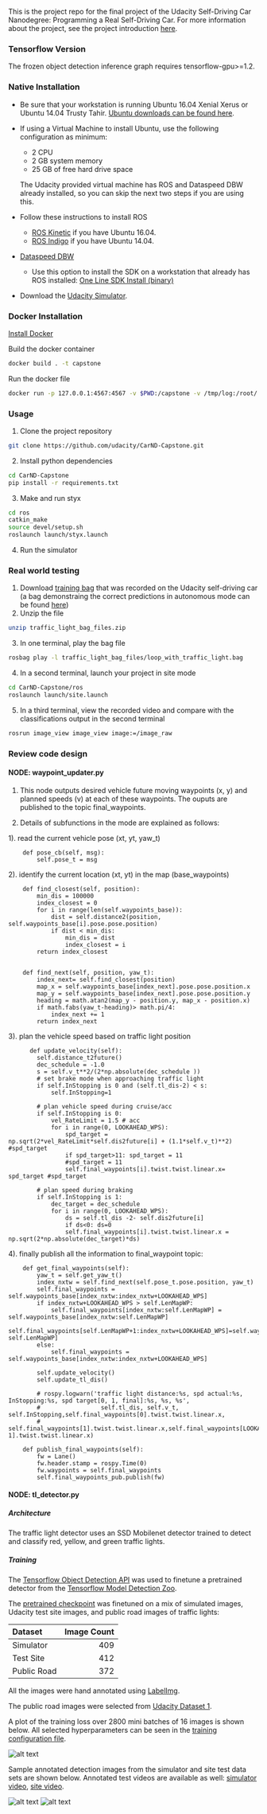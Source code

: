 [//]: # (Image References)
[tl_detector_training_loss]: imgs/tl_detector_training_loss.png "training loss"
[tl_detector_sim_test_still]: imgs/sim_test_still.jpg "detection on simulated image"
[tl_detector_site_test_still]: imgs/site_test_still.jpg "detection on site image"
[sim_test_video]: imgs/sim_test_0p3.mp4
[site_test_video]: imgs/site_test_0p3.mp4


This is the project repo for the final project of the Udacity Self-Driving Car Nanodegree: Programming a Real Self-Driving Car. For more information about the project, see the project introduction [here](https://classroom.udacity.com/nanodegrees/nd013/parts/6047fe34-d93c-4f50-8336-b70ef10cb4b2/modules/e1a23b06-329a-4684-a717-ad476f0d8dff/lessons/462c933d-9f24-42d3-8bdc-a08a5fc866e4/concepts/5ab4b122-83e6-436d-850f-9f4d26627fd9).


### Tensorflow Version
The frozen object detection inference graph requires tensorflow-gpu>=1.2.

### Native Installation

* Be sure that your workstation is running Ubuntu 16.04 Xenial Xerus or Ubuntu 14.04 Trusty Tahir. [Ubuntu downloads can be found here](https://www.ubuntu.com/download/desktop).
* If using a Virtual Machine to install Ubuntu, use the following configuration as minimum:
  * 2 CPU
  * 2 GB system memory
  * 25 GB of free hard drive space

  The Udacity provided virtual machine has ROS and Dataspeed DBW already installed, so you can skip the next two steps if you are using this.

* Follow these instructions to install ROS
  * [ROS Kinetic](http://wiki.ros.org/kinetic/Installation/Ubuntu) if you have Ubuntu 16.04.
  * [ROS Indigo](http://wiki.ros.org/indigo/Installation/Ubuntu) if you have Ubuntu 14.04.
* [Dataspeed DBW](https://bitbucket.org/DataspeedInc/dbw_mkz_ros)
  * Use this option to install the SDK on a workstation that already has ROS installed: [One Line SDK Install (binary)](https://bitbucket.org/DataspeedInc/dbw_mkz_ros/src/81e63fcc335d7b64139d7482017d6a97b405e250/ROS_SETUP.md?fileviewer=file-view-default)
* Download the [Udacity Simulator](https://github.com/udacity/CarND-Capstone/releases/tag/v1.2).

### Docker Installation
[Install Docker](https://docs.docker.com/engine/installation/)

Build the docker container
```bash
docker build . -t capstone
```

Run the docker file
```bash
docker run -p 127.0.0.1:4567:4567 -v $PWD:/capstone -v /tmp/log:/root/.ros/ --rm -it capstone
```

### Usage

1. Clone the project repository
```bash
git clone https://github.com/udacity/CarND-Capstone.git
```

2. Install python dependencies
```bash
cd CarND-Capstone
pip install -r requirements.txt
```
3. Make and run styx
```bash
cd ros
catkin_make
source devel/setup.sh
roslaunch launch/styx.launch
```
4. Run the simulator

### Real world testing
1. Download [training bag](https://drive.google.com/file/d/0B2_h37bMVw3iYkdJTlRSUlJIamM/view?usp=sharing) that was recorded on the Udacity self-driving car (a bag demonstraing the correct predictions in autonomous mode can be found [here](https://drive.google.com/open?id=0B2_h37bMVw3iT0ZEdlF4N01QbHc))
2. Unzip the file
```bash
unzip traffic_light_bag_files.zip
```
3. In one terminal, play the bag file
```bash
rosbag play -l traffic_light_bag_files/loop_with_traffic_light.bag
```
4. In a second terminal, launch your project in site mode
```bash
cd CarND-Capstone/ros
roslaunch launch/site.launch
```
5. In a third terminal, view the recorded video and compare with the classifications output in the second terminal
```bash
rosrun image_view image_view image:=/image_raw
```


### Review code design
#### NODE: waypoint_updater.py
1. This node outputs desired vehicle future moving waypoints (x, y) and planned speeds (v) at each of these waypoints. The ouputs are published to the topic final_waypoints.

2. Details of subfunctions in the mode are explained as follows:

1).  read the current vehicle pose (xt, yt, yaw_t)
```
    def pose_cb(self, msg):
        self.pose_t = msg
```
2).  identify the current location (xt, yt) in the map (base_waypoints)
```
    def find_closest(self, position):
        min_dis = 100000
        index_closest = 0
        for i in range(len(self.waypoints_base)):
            dist = self.distance2(position, self.waypoints_base[i].pose.pose.position)
            if dist < min_dis:
                min_dis = dist
                index_closest = i
        return index_closest


    def find_next(self, position, yaw_t):
        index_next= self.find_closest(position)
        map_x = self.waypoints_base[index_next].pose.pose.position.x
        map_y = self.waypoints_base[index_next].pose.pose.position.y
        heading = math.atan2(map_y - position.y, map_x - position.x)
        if math.fabs(yaw_t-heading)> math.pi/4:
            index_next += 1
        return index_next
```
  3).  plan the vehicle speed based on traffic light position
```
      def update_velocity(self):
        self.distance_t2future()
        dec_schedule = -1.0
        s = self.v_t**2/(2*np.absolute(dec_schedule ))
        # set brake mode when approaching traffic light
        if self.InStopping is 0 and (self.tl_dis-2) < s:
            self.InStopping=1

        # plan vehicle speed during cruise/acc
        if self.InStopping is 0:
            vel_RateLimit = 1.5 # acc
            for i in range(0, LOOKAHEAD_WPS):
                spd_target = np.sqrt(2*vel_RateLimit*self.dis2future[i] + (1.1*self.v_t)**2) #spd_target
                if spd_target>11: spd_target = 11
                #spd_target = 11
                self.final_waypoints[i].twist.twist.linear.x= spd_target #spd_target

        # plan speed during braking
        if self.InStopping is 1:
            dec_target = dec_schedule
            for i in range(0, LOOKAHEAD_WPS):
                ds = self.tl_dis -2- self.dis2future[i]
                if ds<0: ds=0
                self.final_waypoints[i].twist.twist.linear.x = np.sqrt(2*np.absolute(dec_target)*ds)

```
4). finally publish all the information to final_waypoint topic:
```
    def get_final_waypoints(self):
        yaw_t = self.get_yaw_t()
        index_nxtw = self.find_next(self.pose_t.pose.position, yaw_t)
        self.final_waypoints = self.waypoints_base[index_nxtw:index_nxtw+LOOKAHEAD_WPS]
        if index_nxtw+LOOKAHEAD_WPS > self.LenMapWP:
            self.final_waypoints[index_nxtw:self.LenMapWP] = self.waypoints_base[index_nxtw:self.LenMapWP]
            self.final_waypoints[self.LenMapWP+1:index_nxtw+LOOKAHEAD_WPS]=self.waypoints_base[1:index_nxtw+LOOKAHEAD_WPS-self.LenMapWP]
        else:
            self.final_waypoints = self.waypoints_base[index_nxtw:index_nxtw+LOOKAHEAD_WPS]

        self.update_velocity()
        self.update_tl_dis()

        # rospy.logwarn('traffic light distance:%s, spd actual:%s, InStopping:%s, spd target[0, 1, final]:%s, %s, %s',
        #                 self.tl_dis, self.v_t, self.InStopping,self.final_waypoints[0].twist.twist.linear.x,
        #                 self.final_waypoints[1].twist.twist.linear.x,self.final_waypoints[LOOKAHEAD_WPS-1].twist.twist.linear.x)

    def publish_final_waypoints(self):
        fw = Lane()
        fw.header.stamp = rospy.Time(0)
        fw.waypoints = self.final_waypoints
        self.final_waypoints_pub.publish(fw)
```

#### NODE: tl_detector.py
##### Architecture
The traffic light detector uses an SSD Mobilenet detector trained to detect and classify red, yellow, and green traffic lights.

##### Training
The [Tensorflow Object Detection API](https://github.com/tensorflow/models/tree/master/research/object_detection) was used to finetune a pretrained detector from the [Tensorflow Model Detection Zoo](https://github.com/tensorflow/models/blob/master/research/object_detection/g3doc/detection_model_zoo.md).

The [pretrained checkpoint](http://download.tensorflow.org/models/object_detection/ssd_mobilenet_v1_coco_2017_11_17.tar.gz) was finetuned on a mix of simulated images, Udacity test site images, and public road images of traffic lights:

| Dataset      | Image Count |
|:------------ | -----------:|
| Simulator    |         409 |
| Test Site    |         412 |
| Public Road  |         372 |

All the images were hand annotated using [LabelImg](https://github.com/tzutalin/labelImg).

The public road images were selected from [Udacity Dataset 1](https://github.com/udacity/self-driving-car/tree/master/annotations).

A plot of the training loss over 2800 mini batches of 16 images is shown below. All selected hyperparameters can be seen in the [training configuration file](ros/src/tl_detector/light_classification/training/config/ssd_mobilenet_v1_udacity_combo.config).

![alt text][tl_detector_training_loss]

Sample annotated detection images from the simulator and site test data sets are shown below. Annotated test videos are available as well: [simulator video][sim_test_video], [site video][site_test_video].

![alt text][tl_detector_sim_test_still]
![alt text][tl_detector_site_test_still]
